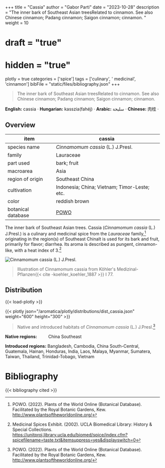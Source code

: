 +++
title = "Cassia"
author = "Gabor Parti"
date = "2023-10-28"
description = "The inner bark of Southeast Asian treesRelated to cinnamon. See also Chinese cinnamon; Padang cinnamon; Saigon cinnamon; cinnamon. "
weight = 10
# draft = "true"
# hidden = "true"
plotly = true
categories = ['spice']
tags = ['culinary', ' medicinal', 'cinnamon']
bibFile = "static/files/bibliography.json"
+++

>The inner bark of Southeast Asian treesRelated to cinnamon. See also Chinese cinnamon; Padang cinnamon; Saigon cinnamon; cinnamon. 

<p style="text-align:center;">

**English:** cassia · **Hungarian:** kasszia(fahéj) · **Arabic:** <span class="arabic-text" dir="rtl">سليخة</span> · **Chinese:** <span class="chinese-text">肉桂</span> · 

</p>

## Overview

|       item       |                       cassia                      |
|------------------|---------------------------------------------------|
|   species name   |         *Cinnamomum cassia* (L.) J.Presl.         |
|      family      |                     Lauraceae                     |
|     part used    |                    bark; fruit                    |
|     macroarea    |                        Asia                       |
| region of origin |                  Southeast China                  |
|    cultivation   |    Indonesia; China; Vietnam; Timor-Leste; etc.   |
|       color      |                   reddish brown                   |
|botanical database|[POWO](https://powo.science.kew.org/taxon/463288-1)|

The inner bark of Southeast Asian trees. Cassia (*Cinnamomum cassia* (L.) J.Presl.) is a culinary and medicinal spice from the *Lauraceae* family,[^powo] originating in the region(s) of Southeast ChinaIt is used for its bark and fruit, primarily for flavor; diarrhea. Its aroma is described as pungent, cinnamon-like, with a heat index of 3.[^ucla_medicinal_2002]

![*Cinnamomum cassia* (L.) J.Presl.](/images/illustrations/cassia.png?width=40rem "Illustration of Cinnamomum cassia from Köhler's Medizinal-Pflanzen")

>Illustration of Cinnamomum cassia from Köhler's Medizinal-Pflanzen{{< cite -koehler_koehler_1887 >}} I 77.

## Distribution

{{< load-plotly >}}

{{< plotly json="/aromatica/plotly/distributions/dist_cassia.json" weight="600" height="300" >}}

>Native and introduced habitats of *Cinnamomum cassia* (L.) J.Presl.[^powo]

<p style="text-align:left;">

**Native regions:** &ensp; &ensp; &ensp; China Southeast

**Introduced regions:** Bangladesh, Cambodia, China South-Central, Guatemala, Hainan, Honduras, India, Laos, Malaya, Myanmar, Sumatera, Taiwan, Thailand, Trinidad-Tobago, Vietnam

</p>

[^powo]: POWO. (2022). Plants of the World Online (Botanical Database). Facilitated by the Royal Botanic Gardens, Kew. http://www.plantsoftheworldonline.org/
[^ucla_medicinal_2002]: Medicinal Spices Exhibit. (2002). UCLA Biomedical Library: History & Special Collections. https://unitproj.library.ucla.edu/biomed/spice/index.cfm?spicefilename=taste.txt&itemsuppress=yes&displayswitch=0



# Bibliography

{{< bibliography cited >}}

